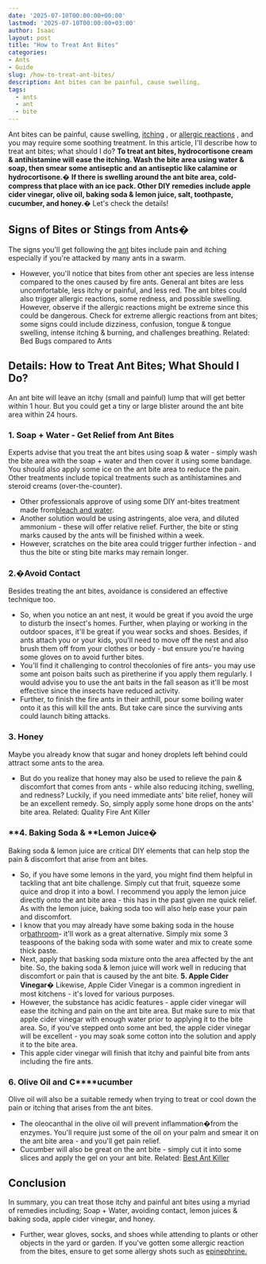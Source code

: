```yaml
---
date: '2025-07-10T00:00:00+00:00'
lastmod: '2025-07-10T00:00:00+03:00'
author: Isaac
layout: post
title: "How to Treat Ant Bites"
categories:
- Ants
- Guide
slug: /how-to-treat-ant-bites/
description: Ant bites can be painful, cause swelling,
tags: 
  - ants
  - ant
  - bite
---
```

Ant bites can be painful, cause swelling,
[itching](https://www.webmd.com/skin-problems-and-treatments/guide/skin-conditions-pruritus)
, or
[allergic reactions](https://www.webmd.com/allergies/guide/allergic-reaction-causes)
, and you may require some soothing treatment. In this article, I'll describe how to treat ant bites; what should I do?
**To treat ant bites, hydrocortisone cream & antihistamine will ease the itching. Wash the bite area using water & soap, then smear some antiseptic and an antiseptic like calamine or hydrocortisone.�**
**If there is swelling around the ant bite area, cold-compress that place with an ice pack. Other DIY remedies include apple cider vinegar, olive oil, baking soda & lemon juice, salt, toothpaste, cucumber, and honey.�**
Let's check the details!
## **Signs of Bites or Stings from Ants�**
The signs you'll get following the [ant](/posts/ant-control-in-federal-way/) bites include pain and itching especially if you're attacked by many ants in a swarm.
- However, you'll notice that bites from other ant species are less intense compared to the ones caused by fire ants.
General ant bites are less uncomfortable, less itchy or painful, and less red.
The ant bites could also trigger allergic reactions, some redness, and possible swelling. However, observe if the allergic reactions might be extreme since this could be dangerous.
Check for extreme allergic reactions from ant bites; some signs could include dizziness, confusion, tongue & tongue swelling, intense itching & burning, and challenges breathing.
Related:
Bed Bugs compared to Ants
## Details: How to Treat Ant Bites; What Should I Do?
An ant bite will leave an itchy (small and painful) lump that will get better within 1 hour. But you could get a tiny or large blister around the ant bite area within 24 hours.
### 1. Soap + Water - Get Relief from Ant Bites
Experts advise that you treat the ant bites using soap & water - simply wash the bite area with the soap + water and then cover it using some bandage.
You should also apply some ice on the ant bite area to reduce the pain. Other treatments include topical treatments such as antihistamines and steroid creams (over-the-counter).
- Other professionals approve of using some DIY ant-bites treatment made from[bleach and water](http://fireant.tamu.edu/files/2011/12/FAPFS023_2002rev_Medical.pdf).
- Another solution would be using astringents, aloe vera, and diluted ammonium - these will offer relative relief.
Further, the bite or sting marks caused by the ants will be finished within a week.
- However, scratches on the bite area could trigger further infection - and thus the bite or sting bite marks may remain longer.
### 2.�Avoid Contact
Besides treating the ant bites, avoidance is considered an effective technique too.
- So, when you notice an ant nest, it would be great if you avoid the urge to disturb the insect's homes.
Further, when playing or working in the outdoor spaces, it'll be great if you wear socks and shoes.
Besides, if ants attach you or your kids, you'll need to move off the nest and also brush them off from your clothes or body - but ensure you're having some gloves on to avoid further bites.
- You'll find it challenging to control thecolonies of fire ants- you may use some ant poison baits such as piretherine if you apply them regularly.
I would advise you to use the ant baits in the fall season as it'll be most effective since the insects have reduced activity.
- Further, to finish the fire ants in their anthill, pour some boiling water onto it as this will kill the ants. But take care since the surviving ants could launch biting attacks.
### **3. Honey**
Maybe you already know that sugar and honey droplets left behind could attract some ants to the area.
- But do you realize that honey may also be used to relieve the pain & discomfort that comes from ants - while also reducing itching, swelling, and redness?
Luckily, if you need immediate ants' bite relief, honey will be an excellent remedy.
So, simply apply some hone drops on the ants' bite area.
Related:
Quality Fire Ant Killer
### **4. Baking Soda & ****Lemon Juice�**
Baking soda & lemon juice are critical DIY elements that can help stop the pain & discomfort that arise from ant bites.
- So, if you have some lemons in the yard, you might find them helpful in tackling that ant bite challenge. Simply cut that fruit, squeeze some quice and drop it into a bowl.
I recommend you apply the lemon juice directly onto the ant bite area - this has in the past given me quick relief.
As with the lemon juice, baking soda too will also help ease your pain and discomfort.
- I know that you may already have some baking soda in the house or[bathroom](https://pestpolicy.com/how-to-get-rid-of-ants-in-the-bathroom/)- it'll work as a great alternative.
Simply mix some 3 teaspoons of the baking soda with some water and mix to create some thick paste.
- Next, apply that basking soda mixture onto the area affected by the ant bite.
So, the baking soda & lemon juice will work well in reducing that discomfort or pain that is caused by the ant bite.
**5. Apple Cider Vinegar�**
Likewise, Apple Cider Vinegar is a common ingredient in most kitchens - it's loved for various purposes.
- However, the substance has acidic features - apple cider vinegar will ease the itching and pain on the ant bite area.
But make sure to mix that apple cider vinegar with enough water prior to applying it to the bite area.
So, if you've stepped onto some ant bed, the apple cider vinegar will be excellent - you may soak some cotton into the solution and apply it to the bite area.
- This apple cider vinegar will finish that itchy and painful bite from ants including the fire ants.
### **6. Olive Oil and C****ucumber**
Olive oil will also be a suitable remedy when trying to treat or cool down the pain or itching that arises from the ant bites.
- The oleocanthal in the olive oil will prevent inflammation�from the enzymes.
You'll require just some of the oil on your palm and smear it on the ant bite area - and you'll get pain relief.
- Cucumber will also be great on the ant bite - simply cut it into some slices and apply the gel on your ant bite.
Related:
[Best Ant Killer](https://pestpolicy.com/best-ant-killer/)
## Conclusion
In summary, you can treat those itchy and painful ant bites using a myriad of remedies including; Soap + Water, avoiding contact, lemon juices & baking soda, apple cider vinegar, and honey.
- Further, wear gloves, socks, and shoes while attending to plants or other objects in the yard or garden.
If you've gotten some allergic reaction from the bites, ensure to get some allergy shots such as
[epinephrine.](https://www.webmd.com/drugs/2/drug-93171/epinephrine+intramuscular/details)
